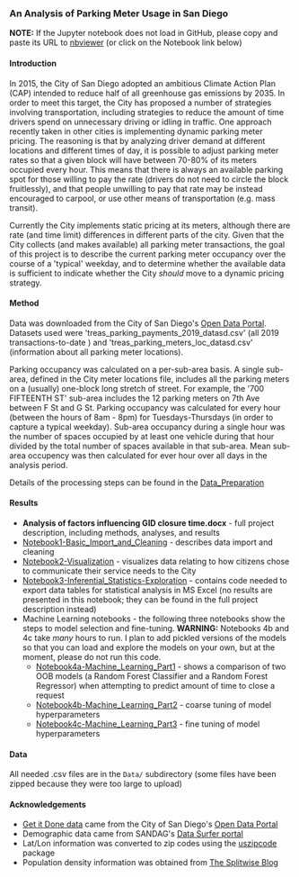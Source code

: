 ### An Analysis of Parking Meter Usage in San Diego

**NOTE:** If the Jupyter notebook does not load in GitHub, please copy and paste its URL to 
[nbviewer](http://nbviewer.jupyter.org/) (or click on the Notebook link below)

#### Introduction
In 2015, the City of San Diego adopted an ambitious Climate Action Plan (CAP) intended to reduce half of all greenhouse gas emissions by 2035. In order to meet this target, the City has proposed a number of strategies involving transportation, including strategies to reduce the amount of time drivers spend on unnecessary driving or idling in traffic. One approach recently taken in other cities is implementing dynamic parking meter pricing. The reasoning is that by analyzing driver demand at different locations and different times of day, it is possible to adjust parking meter rates so that a given block will have between 70-80% of its meters occupied every hour. This means that there is always an available parking spot for those willing to pay the rate (drivers do not need to circle the block fruitlessly), and that people unwilling to pay that rate may be instead encouraged to carpool, or use other means of transportation (e.g. mass transit).

Currently the City implements static pricing at its meters, although there are rate (and time limit) differences in different parts of the city. Given that the City collects (and makes available) all parking meter transactions, the goal of this project is to describe the current parking meter occupancy over the course of a 'typical' weekday, and to determine whether the available data is sufficient to indicate whether the City *should* move to a dynamic pricing strategy.

#### Method
Data was downloaded from the City of San Diego's [Open Data Portal](https://data.sandiego.gov/). Datasets used were 'treas_parking_payments_2019_datasd.csv' (all 2019 transactions-to-date ) and 'treas_parking_meters_loc_datasd.csv' (information about all parking meter locations).

Parking occupancy was calculated on a per-sub-area basis. A single sub-area, defined in the City meter locations file, includes all the parking meters on a (usually) one-block long stretch of street. For example, the '700 FIFTEENTH ST' sub-area includes the 12 parking meters on 7th Ave between F St and G St. Parking occupancy was calculated for every hour (between the hours of 8am - 8pm) for Tuesdays-Thursdays (in order to capture a typical weekday). Sub-area occupancy during a single hour was the number of spaces occupied by at least one vehicle during that hour divided by the total number of spaces available in that sub-area. Mean sub-area occupency was then calculated for ever hour over all days in the analysis period.

Details of the processing steps can be found in the [Data_Preparation](https://nbviewer.jupyter.org/github/mwesterfield/Portfolio/blob/master/Get-It-Done-SD_Analysis/Notebook1-Basic_Import_and_Cleaning.ipynb)




#### Results
* **Analysis of factors influencing GID closure time.docx** - full project description, including methods, analyses, and results
* [Notebook1-Basic_Import_and_Cleaning](https://nbviewer.jupyter.org/github/mwesterfield/Portfolio/blob/master/Get-It-Done-SD_Analysis/Notebook1-Basic_Import_and_Cleaning.ipynb) - describes data import and cleaning
* [Notebook2-Visualization](https://nbviewer.jupyter.org/github/mwesterfield/Portfolio/blob/master/Get-It-Done-SD_Analysis/Notebook2-Visualization.ipynb) - visualizes data relating to how citizens chose to communicate their service needs to the City
* [Notebook3-Inferential_Statistics-Exploration](https://nbviewer.jupyter.org/github/mwesterfield/Portfolio/blob/master/Get-It-Done-SD_Analysis/Notebook3-Inferential_Statistics-Exploration.ipynb) - contains code needed to export data tables for statistical analysis in MS Excel (no results are presented in this notebook; they can be found in the full project description instead)
* Machine Learning notebooks - the following three notebooks show the steps to model selection and fine-tuning. **WARNING:** Notebooks 4b and 4c take *many* hours to run. I plan to add pickled versions of the models so that you can load and explore the models on your own, but at the moment, please do not run this code.
    * [Notebook4a-Machine_Learning_Part1](https://nbviewer.jupyter.org/github/mwesterfield/Portfolio/blob/master/Get-It-Done-SD_Analysis/Notebook4a-Machine_Learning_Part1.ipynb) - shows a comparison of two OOB models (a Random Forest Classifier and a Random Forest Regressor) when attempting to predict amount of time to close a request
    * [Notebook4b-Machine_Learning_Part2](https://nbviewer.jupyter.org/github/mwesterfield/Portfolio/blob/master/Get-It-Done-SD_Analysis/Notebook4b-Machine_Learning_Part2.ipynb) - coarse tuning of model hyperparameters
    * [Notebook4c-Machine_Learning_Part3](https://nbviewer.jupyter.org/github/mwesterfield/Portfolio/blob/master/Get-It-Done-SD_Analysis/Notebook4c-Machine_Learning_Part3.ipynb) - fine tuning of model hyperparameters

#### Data
All needed .csv files are in the `Data/` subdirectory (some files have been zipped because they were too large to upload)

#### Acknowledgements
* [Get it Done data](https://data.sandiego.gov/datasets/get-it-done-311/) came from the City of San Diego's [Open Data Portal](https://data.sandiego.gov/)
* Demographic data came from SANDAG's [Data Surfer portal](http://datasurfer.sandag.org/)
* Lat/Lon information was converted to zip codes using the [uszipcode](https://pypi.org/project/uszipcode/) package
* Population density information was obtained from [The Splitwise Blog](https://blog.splitwise.com/2014/01/06/free-us-population-density-and-unemployment-rate-by-zip-code/)

